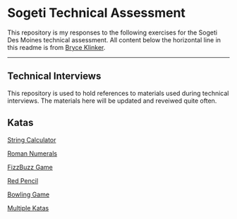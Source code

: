# Sogeti Technical Assessment

This repository is my responses to the following exercises for the Sogeti Des Moines technical assessment. All content below the horizontal line in this readme is from [Bryce Klinker](https://github.com/bryce-klinker-sogeti/TechnicalInterviews).

---
## Technical Interviews

This repository is used to hold references to materials used during technical interviews. The materials here will be updated and reveiwed quite often.

## Katas
[String Calculator](http://osherove.com/tdd-kata-1/)

[Roman Numerals](http://agilekatas.co.uk/katas/romannumerals-kata.html)

[FizzBuzz Game](http://agilekatas.co.uk/katas/fizzbuzz-kata.html)

[Red Pencil](https://stefanroock.wordpress.com/2011/03/04/red-pencil-code-kata/)

[Bowling Game](http://www.codingdojo.org/cgi-bin/index.pl?KataBowling)

[Multiple Katas](https://github.com/garora/TDD-Katas)

